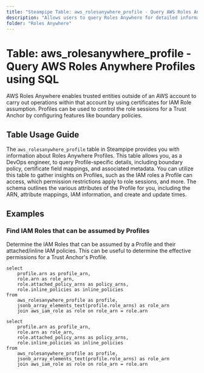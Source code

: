 ```yaml
---
title: "Steampipe Table: aws_rolesanywhere_profile - Query AWS Roles Anywhere Trust Profiles using SQL"
description: "Allows users to query Roles Anywhere for detailed information about the profile configurations."
folder: "Roles Anywhere"
---
```


# Table: aws_rolesanywhere_profile - Query AWS Roles Anywhere Profiles using SQL

AWS Roles Anywhere enables trusted entities outside of an AWS account to carry out operations within that account by using certificates for IAM Role assumption. Profiles can be used to control the role sessions for a Trust Anchor by configuring features like boundary policies.

## Table Usage Guide

The `aws_rolesanywhere_profile` table in Steampipe provides you with information about Roles Anywhere Profiles. This table allows you, as a DevOps engineer, to query Profile-specific details, including boundary policy, certificate field mappings, and associated metadata. You can utilize this table to gather insights on Profiles, such as the IAM roles a Profile can access, which permission restrictions apply to role sessions, and more. The schema outlines the various attributes of the Profile for you, including the ARN, attribute mappings, IAM information, and create and update times.

## Examples

### Find IAM Roles that can be assumed by Profiles
Determine the IAM Roles that can be assumed by a Profile and their attached/inline IAM policies. 
This can be useful to determine the effective permissions for a Trust Anchor's Profile.

```sql+postgres
select 
    profile.arn as profile_arn, 
    role.arn as role_arn,
    role.attached_policy_arns as policy_arns,
    role.inline_policies as inline_policies
from 
    aws_rolesanywhere_profile as profile,
    jsonb_array_elements_text(profile.role_arns) as role_arn 
    join aws_iam_role as role on role_arn = role.arn
```

```sql+sqlite
select 
    profile.arn as profile_arn, 
    role.arn as role_arn,
    role.attached_policy_arns as policy_arns,
    role.inline_policies as inline_policies
from 
    aws_rolesanywhere_profile as profile,
    jsonb_array_elements_text(profile.role_arns) as role_arn 
    join aws_iam_role as role on role_arn = role.arn
```

